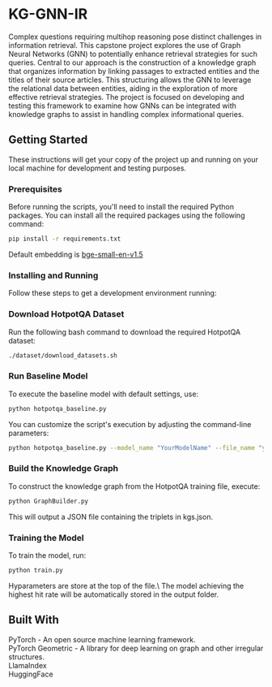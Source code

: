 # KG-GNN-IR



Complex questions requiring multihop reasoning pose distinct challenges in information retrieval. This capstone project explores the use of Graph Neural Networks (GNN) to potentially enhance retrieval strategies for such queries. Central to our approach is the construction of a knowledge graph that organizes information by linking passages to extracted entities and the titles of their source articles. This structuring allows the GNN to leverage the relational data between entities, aiding in the exploration of more effective retrieval strategies. The project is focused on developing and testing this framework to examine how GNNs can be integrated with knowledge graphs to assist in handling complex informational queries.

## Getting Started

These instructions will get your copy of the project up and running on your local machine for development and testing purposes.

### Prerequisites

Before running the scripts, you'll need to install the required Python packages. You can install all the required packages using the following command:

```bash
pip install -r requirements.txt
```

Default embedding is [bge-small-en-v1.5](https://huggingface.co/BAAI/bge-small-en-v1.5)

### Installing and Running

Follow these steps to get a development environment running:

### Download HotpotQA Dataset
Run the following bash command to download the required HotpotQA dataset:
```bash
./dataset/download_datasets.sh
```

### Run Baseline Model 
To execute the baseline model with default settings, use:
```bash
python hotpotqa_baseline.py
```
You can customize the script's execution by adjusting the command-line parameters:
```bash
python hotpotqa_baseline.py --model_name "YourModelName" --file_name "your_file.json" --top_k --retriever_mode
```
### Build the Knowledge Graph
To construct the knowledge graph from the HotpotQA training file, execute:
```bash
python GraphBuilder.py
```
This will output a JSON file containing the triplets in kgs.json.

### Training the Model
To train the model, run:
```bash
python train.py
```
Hyparameters are store at the top of the file.\ 
The model achieving the highest hit rate will be automatically stored in the output folder.

## Built With
PyTorch - An open source machine learning framework. \
PyTorch Geometric - A library for deep learning on graph and other irregular structures. \
LlamaIndex \
HuggingFace

